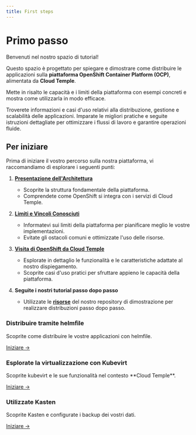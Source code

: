 ```yaml
---
title: First steps
---
```


# Primo passo

Benvenuti nel nostro spazio di tutorial!

Questo spazio è progettato per spiegare e dimostrare come distribuire le applicazioni sulla **piattaforma OpenShift Container Platform (OCP)**, alimentata da **Cloud Temple**.

Mette in risalto le capacità e i limiti della piattaforma con esempi concreti e mostra come utilizzarla in modo efficace.

Troverete informazioni e casi d'uso relativi alla distribuzione, gestione e scalabilità delle applicazioni. Imparate le migliori pratiche e seguite istruzioni dettagliate per ottimizzare i flussi di lavoro e garantire operazioni fluide.

## Per iniziare

Prima di iniziare il vostro percorso sulla nostra piattaforma, vi raccomandiamo di esplorare i seguenti punti:

1. [**Presentazione dell'Architettura**](../paas_openshift/concepts.md#architecture-générale-de-la-plateforme)
   - Scoprite la struttura fondamentale della piattaforma.
   - Comprendete come OpenShift si integra con i servizi di Cloud Temple.

2. [**Limiti e Vincoli Conosciuti**](../paas_openshift/concepts.md#limites-actuelles-de-loffre-redhat-openshift-en-environnement-secnumcloud)
   - Informatevi sui limiti della piattaforma per pianificare meglio le vostre implementazioni.
   - Evitate gli ostacoli comuni e ottimizzate l'uso delle risorse.

3. [**Visita di OpenShift da Cloud Temple**](../paas_openshift/quickstart.md)
   - Esplorate in dettaglio le funzionalità e le caratteristiche adattate al nostro dispiegamento.
   - Scoprite casi d'uso pratici per sfruttare appieno le capacità della piattaforma.

4. **Seguite i nostri tutorial passo dopo passo**
   - Utilizzate le [**risorse**](https://github.com/Cloud-Temple/product-openshift-how-to/tree/main) del nostro repository di dimostrazione per realizzare distribuzioni passo dopo passo.

<div class="card-grid">
  <div class="card">
    <h3>Distribuire tramite helmfile</h3>
    <p>Scoprite come distribuire le vostre applicazioni con helmfile.</p>
    <a href="./tutorials/deploy-through-helmfile" class="card-link">Iniziare &rarr;</a>
  </div>
  <div class="card">
    <h3>Esplorate la virtualizzazione con Kubevirt</h3>
    <p>Scoprite kubevirt e le sue funzionalità nel contesto **Cloud Temple**.</p>
    <a href="./tutorials/deploy-vm-with-kubevirt" class="card-link">Iniziare &rarr;</a>
  </div>
  <div class="card">
    <h3>Utilizzate Kasten</h3>
    <p>Scoprite Kasten e configurate i backup dei vostri dati.</p>
    <a href="./tutorials/using-kasten" class="card-link">Iniziare &rarr;</a>
  </div>
</div>